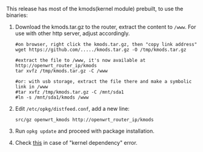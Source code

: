 This release has most of the kmods(kernel module) prebuilt, to use the binaries:

1. Download the kmods.tar.gz to the router, extract the content to `/www`. For use with other http server, adjust accordingly.
   ```
   #on browser, right click the kmods.tar.gz, then "copy link address"
   wget https://github.com/...../kmods.tar.gz -O /tmp/kmods.tar.gz

   #extract the file to /www, it's now available at http://openwrt_router_ip/kmods
   tar xvfz /tmp/kmods.tar.gz -C /www

   #or: with usb storage, extract the file there and make a symbolic link in /www
   #tar xvfz /tmp/kmods.tar.gz -C /mnt/sda1
   #ln -s /mnt/sda1/kmods /www
   ```

2. Edit `/etc/opkg/distfeed.conf`, add a new line:
   ```
   src/gz openwrt_kmods http://openwrt_router_ip/kmods
   ```

3. Run `opkg update` and proceed with package installation.

4. Check [this](snapshot-dependency-guide.md) in case of "kernel dependency" error.
   
